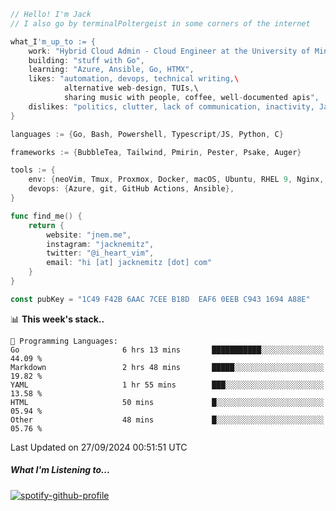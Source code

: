 ```go
// Hello! I'm Jack
// I also go by terminalPoltergeist in some corners of the internet

what_I'm_up_to := {
    work: "Hybrid Cloud Admin - Cloud Engineer at the University of Minnesota",
    building: "stuff with Go",
    learning: "Azure, Ansible, Go, HTMX",
    likes: "automation, devops, technical writing,\
            alternative web-design, TUIs,\
            sharing music with people, coffee, well-documented apis",
    dislikes: "politics, clutter, lack of communication, inactivity, Java",
}

languages := {Go, Bash, Powershell, Typescript/JS, Python, C}

frameworks := {BubbleTea, Tailwind, Pmirin, Pester, Psake, Auger}

tools := {
    env: {neoVim, Tmux, Proxmox, Docker, macOS, Ubuntu, RHEL 9, Nginx, DigitalOcean, Cloudflare},
    devops: {Azure, git, GitHub Actions, Ansible},
}

func find_me() {
    return {
        website: "jnem.me",
        instagram: "jacknemitz",
        twitter: "@i_heart_vim",
        email: "hi [at] jacknemitz [dot] com"
    }
}

const pubKey = "1C49 F42B 6AAC 7CEE B18D  EAF6 0EEB C943 1694 A88E"
```

<!--START_SECTION:waka-->
📊 **This week's stack..** 

```text
💬 Programming Languages: 
Go                       6 hrs 13 mins       ███████████░░░░░░░░░░░░░░   44.09 % 
Markdown                 2 hrs 48 mins       █████░░░░░░░░░░░░░░░░░░░░   19.82 % 
YAML                     1 hr 55 mins        ███░░░░░░░░░░░░░░░░░░░░░░   13.58 % 
HTML                     50 mins             █░░░░░░░░░░░░░░░░░░░░░░░░   05.94 % 
Other                    48 mins             █░░░░░░░░░░░░░░░░░░░░░░░░   05.76 % 
```


 Last Updated on 27/09/2024 00:51:51 UTC
<!--END_SECTION:waka-->

##### What I'm Listening to...

[![spotify-github-profile](https://jnem.me/listening-item?maxAge=2592000)](https://jnem.me/listening)
